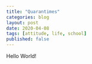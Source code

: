 ```yaml
---
title: "Quarantimes"
categories: blog
layout: post
date: 2020-04-08
tags: [attitude, life, school]
published: false
---
```


Hello World!
